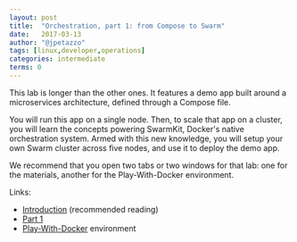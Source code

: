 ```yaml
---
layout: post
title:  "Orchestration, part 1: from Compose to Swarm"
date:   2017-03-13
author: "@jpetazzo"
tags: [linux,developer,operations]
categories: intermediate
terms: 0
---
```


This lab is longer than the other ones. It features a demo app
built around a microservices architecture, defined through
a Compose file.

You will run this app on a single node. Then, to scale
that app on a cluster, you will learn the concepts powering
SwarmKit, Docker's native orchestration system. Armed
with this new knowledge, you will setup your own
Swarm cluster across five nodes, and use it to deploy
the demo app.

We recommend that you open two tabs or two windows
for that lab: one for the materials, another for
the Play-With-Docker environment.

Links:

- [Introduction](http://jpetazzo.github.io/orchestration-workshop/)
  (recommended reading)
- [Part 1](http://jpetazzo.github.io/orchestration-workshop/#part-1)
- [Play-With-Docker](http://play-with-docker.com/) environment

